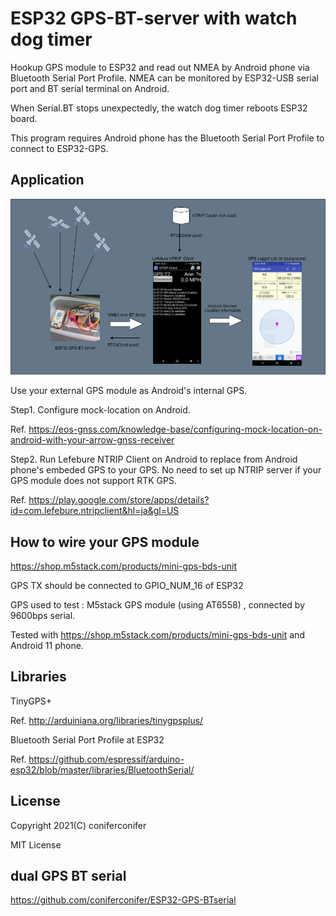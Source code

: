 # ESP32 GPS-BT-server with watch dog timer

Hookup GPS module to ESP32 and read out NMEA by Android phone via Bluetooth 
Serial Port Profile.
NMEA can be monitored by ESP32-USB serial port and BT serial terminal on Android.
 
When Serial.BT stops unexpectedly, the watch dog timer reboots ESP32 board.

This program requires Android phone has the Bluetooth Serial Port Profile to connect to ESP32-GPS.


## Application 

![system](https://github.com/coniferconifer/ESP32-GPS-BTserial/blob/main/block.drawio.png)

Use your external GPS module as Android's internal GPS.

Step1. Configure mock-location on Android.

Ref. https://eos-gnss.com/knowledge-base/configuring-mock-location-on-android-with-your-arrow-gnss-receiver

Step2. Run Lefebure NTRIP Client on Android to replace from Android phone's embeded GPS to your GPS.
No need to set up NTRIP server if your GPS module does not support RTK GPS.
 
Ref. https://play.google.com/store/apps/details?id=com.lefebure.ntripclient&hl=ja&gl=US


## How to wire your GPS module
https://shop.m5stack.com/products/mini-gps-bds-unit

GPS TX should be connected to GPIO_NUM_16 of ESP32

GPS used to test : M5stack GPS module (using AT6558) , connected by 9600bps serial.


Tested with https://shop.m5stack.com/products/mini-gps-bds-unit and Android 11 phone.

## Libraries 
TinyGPS+

Ref. http://arduiniana.org/libraries/tinygpsplus/

Bluetooth Serial Port Profile at ESP32

Ref. https://github.com/espressif/arduino-esp32/blob/master/libraries/BluetoothSerial/
      
## License

Copyright 2021(C) coniferconifer

MIT License

## dual GPS BT serial 
https://github.com/coniferconifer/ESP32-GPS-BTserial